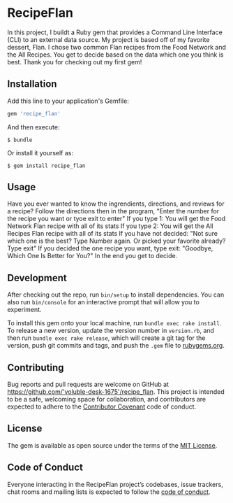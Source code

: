 # RecipeFlan

In this project, I buildt a Ruby gem that provides a Command Line Interface (CLI) to an external data source. My project is based off of my favorite dessert, Flan. I chose two common Flan recipes from the Food Network and the All Recipes. You get to decide based on the data which one you think is best. Thank you for checking out my first gem!   

## Installation

Add this line to your application's Gemfile:

```ruby
gem 'recipe_flan'
```

And then execute:

    $ bundle

Or install it yourself as:

    $ gem install recipe_flan

## Usage
Have you ever wanted to know the ingrendients, directions, and reviews for a recipe? 
Follow the directions then in the program, "Enter the number for the recipe you want or tyoe exit to enter"
  If you type 1: You will get the Food Network Flan recipe with all of its stats
  If you type 2: You will get the All Recipes Flan recipe with all of its stats
  If you have not decided: "Not sure which one is the best? Type Number again. Or picked your favorite already? Type exit"
  If you decided the one recipe you want, type exit: "Goodbye, Which One Is Better for You?"
In the end you get to decide. 
  

## Development

After checking out the repo, run `bin/setup` to install dependencies. You can also run `bin/console` for an interactive prompt that will allow you to experiment.

To install this gem onto your local machine, run `bundle exec rake install`. To release a new version, update the version number in `version.rb`, and then run `bundle exec rake release`, which will create a git tag for the version, push git commits and tags, and push the `.gem` file to [rubygems.org](https://rubygems.org).

## Contributing

Bug reports and pull requests are welcome on GitHub at https://github.com/'voluble-desk-1675'/recipe_flan. This project is intended to be a safe, welcoming space for collaboration, and contributors are expected to adhere to the [Contributor Covenant](http://contributor-covenant.org) code of conduct.

## License

The gem is available as open source under the terms of the [MIT License](https://opensource.org/licenses/MIT).

## Code of Conduct

Everyone interacting in the RecipeFlan project’s codebases, issue trackers, chat rooms and mailing lists is expected to follow the [code of conduct](https://github.com/'voluble-desk-1675'/recipe_flan/blob/master/CODE_OF_CONDUCT.md).

